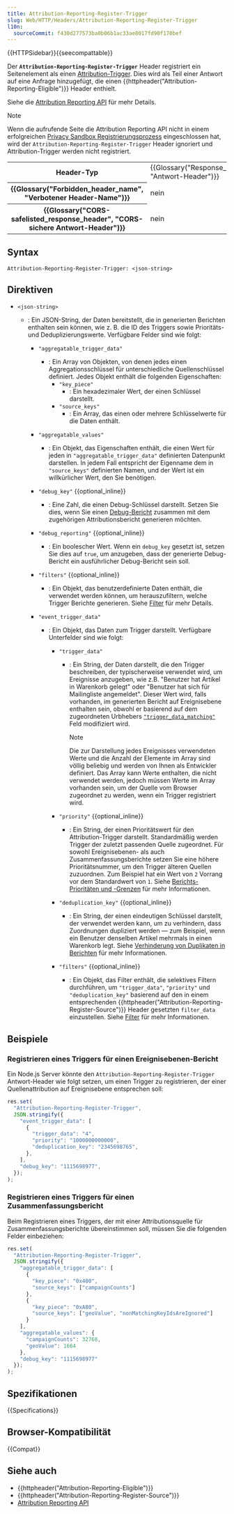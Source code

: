 ```yaml
---
title: Attribution-Reporting-Register-Trigger
slug: Web/HTTP/Headers/Attribution-Reporting-Register-Trigger
l10n:
  sourceCommit: f430d277573ba0b06b1ac33ae8017fd90f170bef
---
```


{{HTTPSidebar}}{{seecompattable}}

Der **`Attribution-Reporting-Register-Trigger`** Header registriert ein Seitenelement als einen [Attribution-Trigger](/de/docs/Web/API/Attribution_Reporting_API/Registering_triggers). Dies wird als Teil einer Antwort auf eine Anfrage hinzugefügt, die einen {{httpheader("Attribution-Reporting-Eligible")}} Header enthielt.

Siehe die [Attribution Reporting API](/de/docs/Web/API/Attribution_Reporting_API) für mehr Details.

> [!NOTE]
> Wenn die aufrufende Seite die Attribution Reporting API nicht in einem erfolgreichen [Privacy Sandbox Registrierungsprozess](/de/docs/Web/Privacy/Privacy_sandbox/Enrollment) eingeschlossen hat, wird der `Attribution-Reporting-Register-Trigger` Header ignoriert und Attribution-Trigger werden nicht registriert.

<table class="properties">
  <tbody>
    <tr>
      <th scope="row">Header-Typ</th>
      <td>{{Glossary("Response_header", "Antwort-Header")}}</td>
    </tr>
    <tr>
      <th scope="row">{{Glossary("Forbidden_header_name", "Verbotener Header-Name")}}</th>
      <td>nein</td>
    </tr>
    <tr>
      <th scope="row">
        {{Glossary("CORS-safelisted_response_header", "CORS-sichere Antwort-Header")}}
      </th>
      <td>nein</td>
    </tr>
  </tbody>
</table>

## Syntax

```http
Attribution-Reporting-Register-Trigger: <json-string>
```

## Direktiven

- `<json-string>`

  - : Ein JSON-String, der Daten bereitstellt, die in generierten Berichten enthalten sein können, wie z. B. die ID des Triggers sowie Prioritäts- und Deduplizierungswerte. Verfügbare Felder sind wie folgt:

    - `"aggregatable_trigger_data"`
      - : Ein Array von Objekten, von denen jedes einen Aggregationsschlüssel für unterschiedliche Quellenschlüssel definiert. Jedes Objekt enthält die folgenden Eigenschaften:
        - `"key_piece"`
          - : Ein hexadezimaler Wert, der einen Schlüssel darstellt.
        - `"source_keys"`
          - : Ein Array, das einen oder mehrere Schlüsselwerte für die Daten enthält.
    - `"aggregatable_values"`
      - : Ein Objekt, das Eigenschaften enthält, die einen Wert für jeden in `"aggregatable_trigger_data"` definierten Datenpunkt darstellen. In jedem Fall entspricht der Eigenname dem in `"source_keys"` definierten Namen, und der Wert ist ein willkürlicher Wert, den Sie benötigen.
    - `"debug_key"` {{optional_inline}}
      - : Eine Zahl, die einen Debug-Schlüssel darstellt. Setzen Sie dies, wenn Sie einen [Debug-Bericht](/de/docs/Web/API/Attribution_Reporting_API/Generating_reports#debug_reports) zusammen mit dem zugehörigen Attributionsbericht generieren möchten.
    - `"debug_reporting"` {{optional_inline}}
      - : Ein boolescher Wert. Wenn ein `debug_key` gesetzt ist, setzen Sie dies auf `true`, um anzugeben, dass der generierte Debug-Bericht ein ausführlicher Debug-Bericht sein soll.
    - `"filters"` {{optional_inline}}
      - : Ein Objekt, das benutzerdefinierte Daten enthält, die verwendet werden können, um herauszufiltern, welche Trigger Berichte generieren. Siehe [Filter](/de/docs/Web/API/Attribution_Reporting_API/Generating_reports#filters) für mehr Details.
    - `"event_trigger_data"`

      - : Ein Objekt, das Daten zum Trigger darstellt. Verfügbare Unterfelder sind wie folgt:

        - `"trigger_data"`

          - : Ein String, der Daten darstellt, die den Trigger beschreiben, der typischerweise verwendet wird, um Ereignisse anzugeben, wie z.B. "Benutzer hat Artikel in Warenkorb gelegt" oder "Benutzer hat sich für Mailingliste angemeldet". Dieser Wert wird, falls vorhanden, im generierten Bericht auf Ereignisebene enthalten sein, obwohl er basierend auf dem zugeordneten Urbhebers [`"trigger_data_matching"`](/de/docs/Web/HTTP/Headers/Attribution-Reporting-Register-Source#trigger_data_matching) Feld modifiziert wird.

            > [!NOTE]
            > Die zur Darstellung jedes Ereignisses verwendeten Werte und die Anzahl der Elemente im Array sind völlig beliebig und werden von Ihnen als Entwickler definiert. Das Array kann Werte enthalten, die nicht verwendet werden, jedoch müssen Werte im Array vorhanden sein, um der Quelle vom Browser zugeordnet zu werden, wenn ein Trigger registriert wird.

        - `"priority"` {{optional_inline}}
          - : Ein String, der einen Prioritätswert für den Attribution-Trigger darstellt. Standardmäßig werden Trigger der zuletzt passenden Quelle zugeordnet. Für sowohl Ereignisebenen- als auch Zusammenfassungsberichte setzen Sie eine höhere Prioritätsnummer, um den Trigger älteren Quellen zuzuordnen. Zum Beispiel hat ein Wert von `2` Vorrang vor dem Standardwert von `1`. Siehe [Berichts-Prioritäten und -Grenzen](/de/docs/Web/API/Attribution_Reporting_API/Generating_reports#report_priorities_and_limits) für mehr Informationen.
        - `"deduplication_key"` {{optional_inline}}
          - : Ein String, der einen eindeutigen Schlüssel darstellt, der verwendet werden kann, um zu verhindern, dass Zuordnungen dupliziert werden — zum Beispiel, wenn ein Benutzer denselben Artikel mehrmals in einen Warenkorb legt. Siehe [Verhinderung von Duplikaten in Berichten](https://developers.google.com/privacy-sandbox/private-advertising/attribution-reporting/prevent-duplication) für mehr Informationen.
        - `"filters"` {{optional_inline}}
          - : Ein Objekt, das Filter enthält, die selektives Filtern durchführen, um `"trigger_data"`, `"priority"` und `"deduplication_key"` basierend auf den in einem entsprechenden {{httpheader("Attribution-Reporting-Register-Source")}} Header gesetzten `filter_data` einzustellen. Siehe [Filter](/de/docs/Web/API/Attribution_Reporting_API/Generating_reports#filters) für mehr Informationen.

## Beispiele

### Registrieren eines Triggers für einen Ereignisebenen-Bericht

Ein Node.js Server könnte den `Attribution-Reporting-Register-Trigger` Antwort-Header wie folgt setzen, um einen Trigger zu registrieren, der einer Quellenattribution auf Ereignisebene entsprechen soll:

```js
res.set(
  "Attribution-Reporting-Register-Trigger",
  JSON.stringify({
    "event_trigger_data": [
      {
        "trigger_data": "4",
        "priority": "1000000000000",
        "deduplication_key": "2345698765",
      },
    ],
    "debug_key": "1115698977",
  });
);
```

### Registrieren eines Triggers für einen Zusammenfassungsbericht

Beim Registrieren eines Triggers, der mit einer Attributionsquelle für Zusammenfassungsberichte übereinstimmen soll, müssen Sie die folgenden Felder einbeziehen:

```js
res.set(
  "Attribution-Reporting-Register-Trigger",
  JSON.stringify({
    "aggregatable_trigger_data": [
      {
        "key_piece": "0x400",
        "source_keys": ["campaignCounts"]
      },
      {
        "key_piece": "0xA80",
        "source_keys": ["geoValue", "nonMatchingKeyIdsAreIgnored"]
      }
    ],
    "aggregatable_values": {
      "campaignCounts": 32768,
      "geoValue": 1664
    },
    "debug_key": "1115698977"
  });
);
```

## Spezifikationen

{{Specifications}}

## Browser-Kompatibilität

{{Compat}}

## Siehe auch

- {{httpheader("Attribution-Reporting-Eligible")}}
- {{httpheader("Attribution-Reporting-Register-Source")}}
- [Attribution Reporting API](/de/docs/Web/API/Attribution_Reporting_API)
